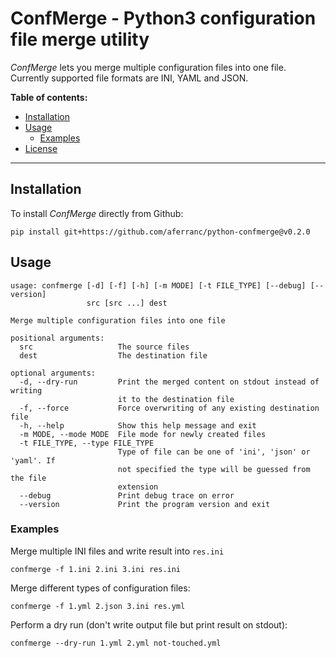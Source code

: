# ConfMerge - Python3 configuration file merge utility

*ConfMerge* lets you merge multiple configuration files into one file. Currently supported file formats are INI, YAML and JSON.

**Table of contents:**
<!-- TOC depthFrom:2 depthTo:6 withLinks:1 updateOnSave:1 orderedList:0 -->

- [Installation](#installation)
- [Usage](#usage)
	- [Examples](#examples)
- [License](#license)

<!-- /TOC -->

---

## Installation

To install *ConfMerge* directly from Github:
```
pip install git+https://github.com/aferranc/python-confmerge@v0.2.0
```

## Usage

```
usage: confmerge [-d] [-f] [-h] [-m MODE] [-t FILE_TYPE] [--debug] [--version]
                 src [src ...] dest

Merge multiple configuration files into one file

positional arguments:
  src                   The source files
  dest                  The destination file

optional arguments:
  -d, --dry-run         Print the merged content on stdout instead of writing
                        it to the destination file
  -f, --force           Force overwriting of any existing destination file
  -h, --help            Show this help message and exit
  -m MODE, --mode MODE  File mode for newly created files
  -t FILE_TYPE, --type FILE_TYPE
                        Type of file can be one of 'ini', 'json' or 'yaml'. If
                        not specified the type will be guessed from the file
                        extension
  --debug               Print debug trace on error
  --version             Print the program version and exit
```

### Examples

Merge multiple INI files and write result into `res.ini`
```
confmerge -f 1.ini 2.ini 3.ini res.ini
```

Merge different types of configuration files:
```
confmerge -f 1.yml 2.json 3.ini res.yml
```

Perform a dry run (don't write output file but print result on stdout):
```
confmerge --dry-run 1.yml 2.yml not-touched.yml
```
